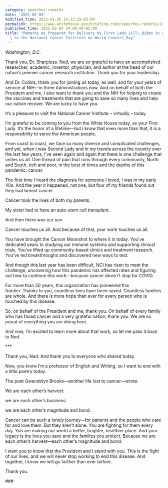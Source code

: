 ```yaml
---
category: speeches-remarks
date: '2021-02-04'
modified_time: 2022-01-26 14:23:29-05:00
permalink: https://www.whitehouse.gov/briefing-room/speeches-remarks/2021/02/04/remarks-as-prepared-for-delivery-by-first-lady-jill-biden-in-a-virtual-visit-to-the-national-cancer-institute-on-world-cancer-day/
published_time: 2021-02-04 19:00:00-05:00
title: "Remarks as Prepared for Delivery by First Lady Jill\_Biden in a Virtual Visit\
  \ to the National Cancer Institute on World Cancer\_Day"
---
```

 
*Washington, D.C.*

Thank you, Dr. Sharpless. Ned, we are so grateful to have an
accomplished researcher, academic, inventor, physician, and author at
the head of our nation’s premier cancer research institution. Thank you
for your leadership.  

And Dr. Collins, thank you for joining us today, as well, and for
your years of service at NIH—in three Administrations now. And on behalf
of both the President and me, I also want to thank you and the NIH for
helping to create the vaccines and treatments that are going to save so
many lives and help our nation recover. We are lucky to have you. 

It’s a pleasure to visit the National Cancer Institute – virtually –
today.  

I’m grateful to be coming to you from the White House today, as your
First Lady. It’s the honor of a lifetime—but I know that even more than
that, it is a responsibility to serve the American people.  

From coast to coast, we face so many diverse and complicated challenges,
and yet, when I was Second Lady and in my travels across the
country over the last few years, I’ve seen again and again that there is
one challenge that unites us all. One thread of pain that runs through
every community, North and South, rich and poor, in the best of times
and the depths of this pandemic: cancer.  

The first time I heard the diagnosis for someone I loved, I was in my
early 40s. And the year it happened, not one, but four of my friends
found out they had breast cancer.  

Cancer took the lives of both my parents.  

My sister had to have an auto-stem cell transplant.  

And then there was our son. 

Cancer touches us all. And because of that, your work touches us all.  

You have brought the Cancer Moonshot to where it is today. You’ve
dedicated years to studying our immune systems and supporting clinical
trials. You’ve lifted up community-based clinics and treatment research.
You’ve led breakthroughs and discovered new ways to test.  

And though this last year has been difficult, NCI has risen to meet the
challenge, uncovering how this pandemic has affected rates and figuring
out how to continue this work—because cancer doesn’t stop for COVID.  

For more than 50 years, this organization has pioneered this
frontier. Thanks to you, countless lives have been saved. Countless
families are whole. And there is more hope than ever for every person
who is touched by this disease.  

So, on behalf of the President and me, thank you. On behalf of every
family who has faced cancer and a very grateful nation, thank you. We
are so proud of everything you are doing here.  

And now, I’m excited to learn more about that work, so let me pass it
back to Ned.  

\*\*\*

Thank you, Ned. And thank you to everyone who shared today. 

Now, you know I’m a professor of English and Writing, so I want to end
with a little poetry today.  

The poet Gwendolyn Brooks—another life lost to cancer—wrote: 

We are each other’s harvest: 

we are each other’s business: 

we are each other’s magnitude and bond. 

Cancer can be such a lonely journey—for patients and the people who care
for and love them. But they aren’t alone. You are fighting for them
every day. You are making our world a better, brighter, healthier place.
And your legacy is the lives you save and the families you protect.
Because we are each other’s harvest—each other’s magnitude and bond.  

I want you to know that the President and I stand with you. This is the
fight of our lives, and we will never stop working to end this disease.
And together, I know we will go farther than ever before.   

Thank you.  

\### 

